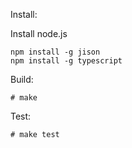Install:

Install node.js

```
npm install -g jison
npm install -g typescript
```

Build:

```
# make 
```

Test:

```
# make test
```
